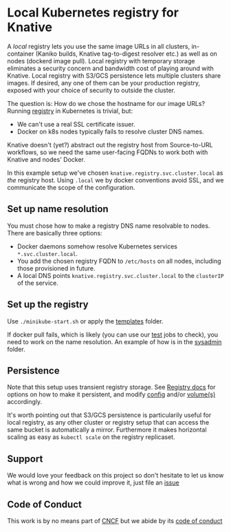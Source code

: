 # Local Kubernetes registry for Knative

A _local_ registry lets you use the same image URLs in all clusters,
in-container (Kaniko builds, Knative tag-to-digest resolver etc.) as well as on nodes (dockerd image pull).
Local registry with temporary storage eliminates a security concern and bandwidth cost of playing around with Knative.
Local registry with S3/GCS persistence lets multiple clusters share images.
If desired, any one of them can be your production registry,
exposed with your choice of security to outside the cluster.

The question is: How do we chose the hostname for our image URLs?
Running [registry](https://hub.docker.com/_/registry/) in Kubernetes is trivial, but:

 * We can't use a real SSL certificate issuer.
 * Docker on k8s nodes typically fails to resolve cluster DNS names.

Knative doesn't (yet?) abstract out the registry host from Source-to-URL workflows,
so we need the same user-facing FQDNs to work both with Knative and nodes' Docker.

In this example setup we've chosen `knative.registry.svc.cluster.local` as _the_ registry host.
Using `.local` we by docker conventions avoid SSL,
and we communicate the scope of the configuration.

## Set up name resolution

You must chose how to make a registry DNS name resolvable to nodes.
There are basically three options:

 * Docker daemons somehow resolve Kubernetes services `*.svc.cluster.local`.
 * You add the chosen registry FQDN to `/etc/hosts` on all nodes, including those provisioned in future.
 * A local DNS points `knative.registry.svc.cluster.local` to the `clusterIP` of the service.

## Set up the registry

Use `./minikube-start.sh` or apply the [templates](./templates) folder.

If docker pull fails, which is likely (you can use our [test](./test) jobs to check),
you need to work on the name resolution.
An example of how is in the [sysadmin](./sysadmin) folder.

## Persistence

Note that this setup uses transient registry storage.
See [Registry docs](https://docs.docker.com/registry/deploying/#storage-customization) for options on how to make it persistent,
and modify [config](./templates/registry-config.yaml) and/or [volume(s)](./templates/registry.yaml) accordingly.

It's worth pointing out that S3/GCS persistence is particularily useful for local registry,
as any other cluster or registry setup that can access the same bucket is automatically a mirror.
Furthermore it makes horizontal scaling as easy as `kubectl scale` on the registry replicaset.

## Support

We would love your feedback on this project so don't hesitate to let us know what is wrong and how we could improve it, just file an [issue](https://github.com/triggermesh/knative-local-registry/issues/new)

## Code of Conduct

This work is by no means part of [CNCF](https://www.cncf.io/) but we abide by its [code of conduct](https://github.com/cncf/foundation/blob/master/code-of-conduct.md)
